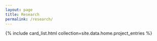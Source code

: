 ```yaml
---
layout: page
title: Research
permalink: /research/
---
```


<style>
  /* --- GRID: 3 cards per row on laptops/desktops --- */
  .page-content .card-list{
    display: grid;
    gap: 1.25rem;
    grid-template-columns: repeat(3, 1fr);   /* default: 3 columns */
  }
  /* Downshift to 2 columns on narrower screens */
  @media (max-width: 900px){
    .page-content .card-list{ grid-template-columns: repeat(2, 1fr); }
  }
  /* Phones: 1 column */
  @media (max-width: 560px){
    .page-content .card-list{ grid-template-columns: 1fr; }
  }

  /* --- CARD: bigger, uniform height, text over faint bg image --- */
  .page-content .card{
    position: relative;
    overflow: hidden;
    border-radius: 12px;
    padding: 1.25rem;
    min-height: 260px;              /* bump to 300–320 if you want bigger cards */
    background: var(--bg);
    border: 1px solid var(--border);
    display: flex;
    flex-direction: column;
    justify-content: flex-end;
    text-decoration: none;
  }

  /* Background image behind content */
  .page-content .card .card-bg{
    position: absolute; inset: 0;
    width: 100%; height: 100%;
    object-fit: cover;
    opacity: .18;                   /* make .25–.3 if you want it stronger */
    filter: grayscale(100%);
    pointer-events: none;
    z-index: 0;
    border-radius: inherit;
  }

  /* Keep text above background */
  .page-content .card > *:not(.card-bg){ position: relative; z-index: 1; }
  .page-content .card h3{ margin: 0 0 .25rem 0; font-size: 1.125rem; }
  .page-content .card p{ margin: 0; }

  /* Optional: clamp desc to 2 lines for tidy rows */
  .page-content .card p{
    display: -webkit-box;
    -webkit-line-clamp: 2;
    -webkit-box-orient: vertical;
    overflow: hidden;
  }
</style>

{% include card_list.html collection=site.data.home.project_entries %}
